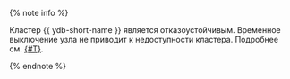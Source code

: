 {% note info %}

Кластер {{ ydb-short-name }} является отказоустойчивым. Временное выключение узла не приводит к недоступности кластера. Подробнее см. [{#T}](../../../../../concepts/topology.md).

{% endnote %}
